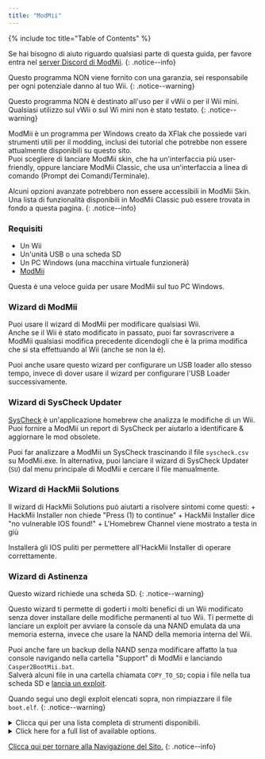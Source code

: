 ```yaml
---
title: "ModMii"
---
```


{% include toc title="Table of Contents" %}

Se hai bisogno di aiuto riguardo qualsiasi parte di questa guida, per favore entra nel [server Discord di ModMii](https://discord.gg/cMnBRACQwQ).
{: .notice--info}

Questo programma NON viene fornito con una garanzia, sei responsabile per ogni potenziale danno al tuo Wii.
{: .notice--warning}

Questo programma NON è destinato all'uso per il vWii o per il Wii mini. Qualsiasi utilizzo sul vWii o sul Wi mini non è stato testato.
{: .notice--warning}

ModMii è un programma per Windows creato da XFlak che possiede vari strumenti utili per il modding, inclusi dei tutorial che potrebbe non essere attualmente disponibili su questo sito.<br> Puoi scegliere di lanciare ModMii skin, che ha un'interfaccia più user-friendly, oppure lanciare ModMii Classic, che usa un'interfaccia a linea di comando (Prompt dei Comandi/Terminale).

Alcuni opzioni avanzate potrebbero non essere accessibili in ModMii Skin. Una lista di funzionalità disponibili in ModMii Classic può essere trovata in fondo a questa pagina.
{: .notice--info}

### Requisiti

* Un Wii
* Un'unità USB o una scheda SD
* Un PC Windows (una macchina virtuale funzionerà)
* [ModMii](https://modmii.github.io/)

Questa è una veloce guida per usare ModMii sul tuo PC Windows.

### Wizard di ModMii

Puoi usare il wizard di ModMii per modificare qualsiasi Wii. <br> Anche se il Wii è stato modificato in passato, puoi far sovrascrivere a ModMii qualsiasi modifica precedente dicendogli che è la prima modifica che si sta effettuando al Wii (anche se non la è).

Puoi anche usare questo wizard per configurare un USB loader allo stesso tempo, invece di dover usare il wizard per configurare l'USB Loader successivamente.

### Wizard di SysCheck Updater

[SysCheck](syscheck) è un'applicazione homebrew che analizza le modifiche di un Wii. <br> Puoi fornire a ModMii un report di SysCheck per aiutarlo a identificare & aggiornare le mod obsolete.

Puoi far analizzare a ModMii un SysCheck trascinando il file `syscheck.csv` su ModMii.exe. In alternativa, puoi lanciare il wizard di SysCheck Updater (`SU`) dal menu principale di ModMii e cercare il file manualmente.

### Wizard di HackMii Solutions

Il wizard di HackMii Solutions può aiutarti a risolvere sintomi come questi:
    + HackMii Installer non chiede "Press (1) to continue"
    + HackMii Installer dice "no vulnerable IOS found!"
    + L'Homebrew Channel viene mostrato a testa in giù

Installerà gli IOS puliti per permettere all'HackMii Installer di operare correttamente.

### Wizard di Astinenza

Questo wizard richiede una scheda SD.
{: .notice--warning}

Questo wizard ti permette di goderti i molti benefici di un Wii modificato senza dover installare delle modifiche permanenti al tuo Wii. Ti permette di lanciare un exploit per avviare la console da una NAND emulata da una memoria esterna, invece che usare la NAND della memoria interna del Wii.

Puoi anche fare un backup della NAND senza modificare affatto la tua console navigando nella cartella "Support" di ModMii e lanciando `Casper2BootMii.bat`. <br> Salverà alcuni file in una cartella chiamata `COPY_TO_SD`; copia i file nella tua scheda SD e [lancia un exploit](get-started).

Quando segui uno degli exploit elencati sopra, non rimpiazzare il file `boot.elf`.
{: .notice--warning}


<details id="Modmii-Tools" class="notice--info" markdown="1">
<summary><a>Clicca qui per una lista completa di strumenti disponibili.</a></summary>

| Strumento                                                                                    | Descrizione                                                                                                                                                                                                                                                                  |
| -------------------------------------------------------------------------------------------- | ---------------------------------------------------------------------------------------------------------------------------------------------------------------------------------------------------------------------------------------------------------------------------- |
| W = Wizard di ModMii <-- Inizia qui per modificare il tuo Wii!                               | Questa opzions può essere usata per modificare il tuo Wii per la prima volta o per modificare un Wii che è già stato modificato in precedenza.                                                                                                                               |
| SU = Wizard di SysCheck Updater (aggiorna solo le modifiche obsolete)                        | Questa optione è utile per coloro che hanno vecchia modifiche installate sul loro Wii come DarkCorp/Ciosspaghetti che può potenzialmente causare problemi per il custom firmware homebrew di ultima versione.                                                                |
| U = Wizard di Configuratione di USB-Loader                                                   | Questa opzione di aiuterà a configurare correttamente il tuo USB loader per essere capace di caricare backup di dischi da una scheda SD o unità USB.                                                                                                                         |
| H = Wizard di HackMii Solutions (HBC a testa in giù\Soluzione No Vulnerable IOS)            | Questa options è utile per coloro che stanno avendo problemi nel far funzionare HackMii Installer, o se hanno semplicemente l'homebrew channel a testa in giù, o se DarkCorp/Ciosspaghetti era installato e non c'era nessun homebrew channel.                               |
| AW = Wizard di Astinenza (Modifiche Wii non permanenti)                                      | Questa opzione è utile per coloro che non vogliono effettuare delle modifiche permanenti al loro Wii ma vogliono comunque avere alcuni dei benefici offerti dal software homebrew.                                                                                           |
| RC = Wizard del Cambio di Regione                                                            | Questa opzione può essere usata per cambiare la regione del tuo Wii senza brickarlo (questa è la miglior guida del cambio di regione internet!).                                                                                                                             |
| S = Installazione di SNEEK, Creatore\Modificatore di EmuNAND, Estrattore di Massa di Giochi | Questa opzione ti aiuterà a configurare correttamente un EmuNAND (cioè neek2o) sulla tua scheda SD o unità USB. i benefici dell'Emunand includono spazio extra per i salvataggi dei giochi o canali. e il beneficio di non effettuare alcuna modifica permanente al tuo Wii. |
| F = apri un File o Cartella con ModMii per molte altre funzioni!                             | This option is an advanced tool especially helpful for developers.                                                                                                                                                                                                           |
| 1 = Download Page 1 (System Menus, IOSs, MIOSs, Channels, etc.)                              | This option opens the first download page that includes most of the key parts for the system menu (downloaded from NUS).                                                                                                                                                     |
| 2 = Download Page 2 (Apps, USB-Loader Files, CheatCodes, etc.)                               | This option opens the second download page that includes exploits and useful apps for your Wii including some PC programs.                                                                                                                                                   |
| 3 = Download Page 3 (System Menu Themes)                                                     | This option opens the third download page that includes some system menu themes and items required to install system menu themes (base apps are downloaded from NUS).                                                                                                        |
| 4 = Download Page 4 (cIOSs and cMIOSs)                                                       | This option opens the fourth download page that includes cIOSes and cMIOSes for use in USB loaders. It is recommended to just install the recommended cioses unless you plan to do some testing.                                                                             |
| A = Advanced Downloads and Forwarder DOL\ISO Builder                                        | This option is an advanced tool used to better customize downloads or allow you to build a dol executable useful for fowarders (channels on the system menu to access Wii applications).                                                                                     |
| L = Load Download Queue                                                                      | This option will download all of the required titles need for the Wii system menu (titles are downloaded from NUS)                                                                                                                                                           |
| C = Build Config Files for Bootmii, Wad Manager or Multi-Mod Manager                         | This option will help you build configuration files required for certain applications.                                                                                                                                                                                       |
| FC = File Cleanup & App Updater: Update Apps and\or remove un-needed files                  | This option is useful for people who want to clean out their SD or USB of apps deemed outdated, useless, or otherwise depreciated.                                                                                                                                           |
| M = ModMii Skin Mode: use your mouse instead of your keyboard!                               | This option will launch ModMii skin mode. Some advanced options may not be available in this view.                                                                                                                                                                           |

</details>

<details id="Modmii-Options" class="notice--info" markdown="1">
<summary><a>Click here for a full list of available options.</a></summary>

| Option                                                           | Descrizione                                                                                                   |
| ---------------------------------------------------------------- | ------------------------------------------------------------------------------------------------------------- |
| D = Change Drive letter:                                         | Changes where your SD files are saved to.                                                                     |
| DU = Change Drive letter for USB:                                | Changes where your USB files are saved to.                                                                    |
| d2x = change d2x cIOS version built:                             | Changes the cios version ModMii downloads.                                                                    |
| H = Hermes cIOSs (202 & 222-224) will also be recommended        | Enables Hermes IOS to be recommended and downloaded in the syscheck updater (will be stubbed if disabled).    |
| CM = cMIOS included in recommended cIOSs                         | Enables cMIOS to be recommended and downloaded in the syscheck updater (will install stock MIOS if disabled). |
| E = Extra Brick Protection in ModMii Wizard Guides               | Enables ModMiis Extra Brick Protection IOSes to be recommended and used in the syscheck updater tool.         |
| U = Update IOSs. Wizard/SysCheck-Updater to update Active IOSs   | Updates Existing IOSes to the latest version available on NUS.                                                |
| AU = Auto-Updating downloads will skip update check if cached    | Will skip downloading the files if already in the queue.                                                      |
| FWD = Install USB-Loader Forwarder in ModMii Wizard Guides       | Will include the USB loader forwarder wad file in the USB loader wizard guides.                               |
| PC = PC Programs Save Location                                   | Changes the save location for the downloadable PC programs.                                                   |
| RS = Root Save: Save IOSs\MIOSs to Root instead of WAD Folder   | Saves IOSs\MIOSs to Root instead of WAD Folder.                                                              |
| 1 = Do not Keep 00000001 or NUS Folders for IOSs\MIOSs\SMs etc | Deletes the folder used for compiling the wad file and just gives you the wad file.                           |
| n2o = neek2o - build mod of s\uneek instead of original         | Uses a better modified version of neek2o in the EmuNAND builder.                                              |
| SSD = SNEEK and SNEEK+DI SD Access                               | Allows for SNEEK and SNEEK+DI access on the SD card.                                                          |
| F = Font.bin Colour for SNEEK/UNEEK                              | Changes the font color for neek2o.                                                                            |
| SV = SNEEK Verbose Output                                        | Displays extra information regarding EmuNAND.                                                                 |
| V = Verbose for ModMii Skin & nandBinCheck                       | Displays another window with extra information regarding a nand check.                                        |
| SO = Play sound at Finish                                        | Plays a fun jingle after a successful download.                                                               |
| A = Auto-Update ModMii at program start                          | Will automatically check for updates when ModMii is launched.                                                 |
| N = Check for New versions of ModMii right now                   | Will check online for a ModMii update.                                                                        |

</details>

[Clicca qui per tornare alla Navigazione del Sito.](navigazione-sito)
{: .notice--info}
